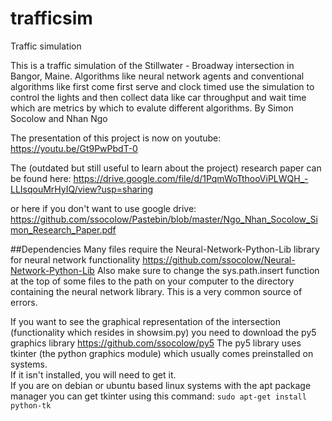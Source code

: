# trafficsim
Traffic simulation

This is a traffic simulation of the Stillwater - Broadway intersection in Bangor, Maine.
Algorithms like neural network agents and conventional algorithms like first come first serve and clock timed
use the simulation to control the lights and then collect data like car throughput and wait time
which are metrics by which to evalute different algorithms.
By Simon Socolow and Nhan Ngo

The presentation of this project is now on youtube:
https://youtu.be/Gt9PwPbdT-0

The (outdated but still useful to learn about the project) research paper can be found here:
https://drive.google.com/file/d/1PqmWoTthooViPLWQH_-LLIsqouMrHyIQ/view?usp=sharing

or here if you don't want to use google drive:
https://github.com/ssocolow/Pastebin/blob/master/Ngo_Nhan_Socolow_Simon_Research_Paper.pdf

##Dependencies
Many files require the Neural-Network-Python-Lib library for neural network functionality
https://github.com/ssocolow/Neural-Network-Python-Lib
Also make sure to change the sys.path.insert function at the top of some files to the path on your computer to the directory
containing the neural network library.  This is a very common source of errors.

If you want to see the graphical representation of the intersection (functionality which resides in showsim.py)
you need to download the py5 graphics library
https://github.com/ssocolow/py5
The py5 library uses tkinter (the python graphics module) which usually comes preinstalled on systems.  
If it isn't installed, you will need to get it.  
If you are on debian or ubuntu based linux systems with the apt package manager you can get tkinter using this command:
`sudo apt-get install python-tk`
